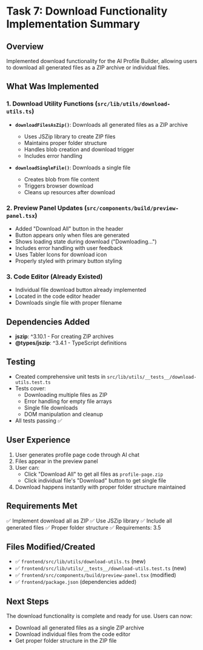 # Task 7: Download Functionality Implementation Summary

## Overview
Implemented download functionality for the AI Profile Builder, allowing users to download all generated files as a ZIP archive or individual files.

## What Was Implemented

### 1. Download Utility Functions (`src/lib/utils/download-utils.ts`)
- **`downloadFilesAsZip()`**: Downloads all generated files as a ZIP archive
  - Uses JSZip library to create ZIP files
  - Maintains proper folder structure
  - Handles blob creation and download trigger
  - Includes error handling
  
- **`downloadSingleFile()`**: Downloads a single file
  - Creates blob from file content
  - Triggers browser download
  - Cleans up resources after download

### 2. Preview Panel Updates (`src/components/build/preview-panel.tsx`)
- Added "Download All" button in the header
- Button appears only when files are generated
- Shows loading state during download ("Downloading...")
- Includes error handling with user feedback
- Uses Tabler Icons for download icon
- Properly styled with primary button styling

### 3. Code Editor (Already Existed)
- Individual file download button already implemented
- Located in the code editor header
- Downloads single file with proper filename

## Dependencies Added
- **jszip**: ^3.10.1 - For creating ZIP archives
- **@types/jszip**: ^3.4.1 - TypeScript definitions

## Testing
- Created comprehensive unit tests in `src/lib/utils/__tests__/download-utils.test.ts`
- Tests cover:
  - Downloading multiple files as ZIP
  - Error handling for empty file arrays
  - Single file downloads
  - DOM manipulation and cleanup
- All tests passing ✅

## User Experience
1. User generates profile page code through AI chat
2. Files appear in the preview panel
3. User can:
   - Click "Download All" to get all files as `profile-page.zip`
   - Click individual file's "Download" button to get single file
4. Download happens instantly with proper folder structure maintained

## Requirements Met
✅ Implement download all as ZIP
✅ Use JSZip library
✅ Include all generated files
✅ Proper folder structure
✅ Requirements: 3.5

## Files Modified/Created
- ✅ `frontend/src/lib/utils/download-utils.ts` (new)
- ✅ `frontend/src/lib/utils/__tests__/download-utils.test.ts` (new)
- ✅ `frontend/src/components/build/preview-panel.tsx` (modified)
- ✅ `frontend/package.json` (dependencies added)

## Next Steps
The download functionality is complete and ready for use. Users can now:
- Download all generated files as a single ZIP archive
- Download individual files from the code editor
- Get proper folder structure in the ZIP file
